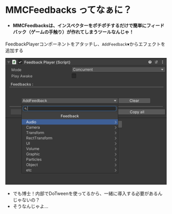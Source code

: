 # MMCFeedbacks ってなぁに？
- #### MMCFeedbacksは、インスペクターをポチポチするだけで簡単にフィードバック（ゲームの手触り）が作れてしまうツールなんじゃ！
FeedbackPlayerコンポーネントをアタッチし、`AddFeedback▼`からエフェクトを追加する

 ![MMCFeedbacksコンポーネントのスクショ](/Assets/Documentation/img1.png)
- でも博士！内部でDoTweenを使ってるから、一緒に導入する必要があるんじゃないの？
- そうなんじゃよ...
